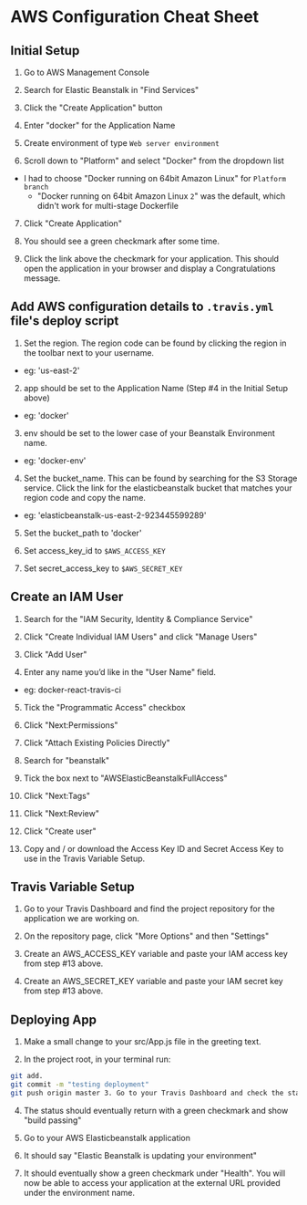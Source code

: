 # AWS Configuration Cheat Sheet

## Initial Setup

1. Go to AWS Management Console

2. Search for Elastic Beanstalk in "Find Services"

3. Click the "Create Application" button

4. Enter "docker" for the Application Name

5. Create environment of type `Web server environment`

6. Scroll down to "Platform" and select "Docker" from the dropdown list

- I had to choose "Docker running on 64bit Amazon Linux" for `Platform branch`
  - "Docker running on 64bit Amazon Linux `2`" was the default, which didn't work for multi-stage Dockerfile

7. Click "Create Application"

8. You should see a green checkmark after some time.

9. Click the link above the checkmark for your application. This should open the application in your browser and display a Congratulations message.

## Add AWS configuration details to `.travis.yml` file's deploy script

1. Set the region. The region code can be found by clicking the region in the toolbar next to your username.

- eg: 'us-east-2'

2. app should be set to the Application Name (Step #4 in the Initial Setup above)

- eg: 'docker'

3. env should be set to the lower case of your Beanstalk Environment name.

- eg: 'docker-env'

4. Set the bucket_name. This can be found by searching for the S3 Storage service. Click the link for the elasticbeanstalk bucket that matches your region code and copy the name.

- eg: 'elasticbeanstalk-us-east-2-923445599289'

5. Set the bucket_path to 'docker'

6. Set access_key_id to `$AWS_ACCESS_KEY`

7. Set secret_access_key to `$AWS_SECRET_KEY`

## Create an IAM User

1. Search for the "IAM Security, Identity & Compliance Service"

2. Click "Create Individual IAM Users" and click "Manage Users"

3. Click "Add User"

4. Enter any name you’d like in the "User Name" field.

- eg: docker-react-travis-ci

5. Tick the "Programmatic Access" checkbox

6. Click "Next:Permissions"

7. Click "Attach Existing Policies Directly"

8. Search for "beanstalk"

9. Tick the box next to "AWSElasticBeanstalkFullAccess"

10. Click "Next:Tags"

11. Click "Next:Review"

12. Click "Create user"

13. Copy and / or download the Access Key ID and Secret Access Key to use in the Travis Variable Setup.

## Travis Variable Setup

1. Go to your Travis Dashboard and find the project repository for the application we are working on.

2. On the repository page, click "More Options" and then "Settings"

3. Create an AWS_ACCESS_KEY variable and paste your IAM access key from step #13 above.

4. Create an AWS_SECRET_KEY variable and paste your IAM secret key from step #13 above.

## Deploying App

1. Make a small change to your src/App.js file in the greeting text.

2. In the project root, in your terminal run:

```sh
git add.
git commit -m "testing deployment"
git push origin master 3. Go to your Travis Dashboard and check the status of your build.
```

4. The status should eventually return with a green checkmark and show "build passing"

5. Go to your AWS Elasticbeanstalk application

6. It should say "Elastic Beanstalk is updating your environment"

7. It should eventually show a green checkmark under "Health". You will now be able to access your application at the external URL provided under the environment name.
